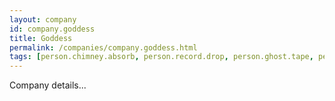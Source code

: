 ```yaml
---
layout: company
id: company.goddess
title: Goddess
permalink: /companies/company.goddess.html
tags: [person.chimney.absorb, person.record.drop, person.ghost.tape, person.almost.enter]
---
```


Company details...